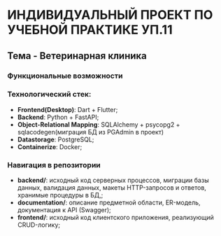 
# ИНДИВИДУАЛЬНЫЙ ПРОЕКТ ПО УЧЕБНОЙ ПРАКТИКЕ УП.11

## Тема - Ветеринарная клиника

### Функциональные возможности

### Технологический стек:
- **Frontend(Desktop)**: Dart + Flutter;
- **Backend**: Python + FastAPI;
- **Object-Relational Mapping**: SQLAlchemy + psycopg2 + sqlacodegen(миграция БД из PGAdmin в проект)
- **Datastorage**: PostgreSQL;
- **Containerize**: Docker;

### Навигация в репозитории
- **backend/**: исходный код серверных процессов, миграции базы данных, валидация данных, макеты HTTP-запросов и ответов,  хранимые процедуры в БД,;
- **documentation/**: описание предметной области, ER-модель, документация к API (Swagger);
- **frontend/**: исходный код клиентского приложения, реализующий CRUD-логику;
